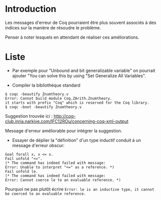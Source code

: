 # Introduction

Les messages d'erreur de Coq pourraient être plus souvent associés à des indices sur la manière de résoudre le problème.

Penser à noter lesquels en attendant de réaliser ces améliorations.

# Liste

- Par exemple pour "Unbound and bit generalizable variable" on pourrait ajouter "You can solve this by using "Set Generalize All Variables". 

- Compiler la bibliothèque standard
````
$ coqc -beautify Znumtheory.v
Error: Cannot build module Coq.ZArith.Znumtheory.
it starts with prefix "Coq" which is reserved for the Coq library.
$ coqc -boot -beautify Znumtheory.v
````

Suggestion trouvée ici : http://coq-club.inria.narkive.com/lFC12ROu/concerning-coq-xml-output

Message d'erreur améliorable pour intégrer la suggestion.

- Essayer de déplier la "définition" d'un type inductif conduit à un message d'erreur obscur:
````
Goal forall x, x <= x.
Fail unfold "<=".
(* The command has indeed failed with message:
Error: Unable to interpret "<=" as a reference. *)
Fail unfold le.
(* The command has indeed failed with message:
Error: Cannot coerce le to an evaluable reference. *)
````

Pourquoi ne pas plutôt écrire `Error: le is an inductive type, it cannot be coerced to an evaluable reference.`
